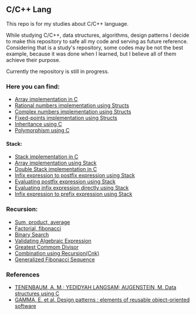 ## C/C++ Lang

This repo is for my studies about C/C++ language.

While studying C/C++, data structures, algorithms, design patterns I decide to make this repository to safe all my code and serving as future reference. Considering that is a study's repository, some codes may be not the best example, because it was done when I learned, but I believe all of them achieve their purpose.

Currently the repository is still in progress.

### Here you can find:

- [Array implementation in C](https://github.com/matheusxreis/c_lang/blob/main/01arrays/arrays.c)
- [Rational numbers implementation using Structs](https://github.com/matheusxreis/c_lang/blob/main/02structs_unions/rational.c)
- [Complex numbers implementation using Structs](https://github.com/matheusxreis/c_lang/blob/main/02structs_unions/ex1_3_1.c)
- [Fixed-points implementation using Structs](https://github.com/matheusxreis/c_lang/blob/main/02structs_unions/ex1_3_2.c)
- [Inheritance using C](https://github.com/matheusxreis/c_lang/blob/main/design_patterns/inheritance.c)
- [Polymorphism using C](https://github.com/matheusxreis/c_lang/blob/main/design_patterns/polymorphism.c)

#### Stack: 

- [Stack implementation in C](https://github.com/matheusxreis/c_lang/blob/main/03stack/stack.c)
- [Array implementation using Stack](https://github.com/matheusxreis/c_lang/blob/main/03stack/ex2_2_6.c)
- [Double Stack implementation in C](https://github.com/matheusxreis/c_lang/blob/main/03stack/ex2_2_7.c)
- [Infix expression to postfix expression using Stack](https://github.com/matheusxreis/c_lang/blob/main/03stack/in_post_pre_fix/postfix.c)
- [Evaluating postfix expression using Stack](https://github.com/matheusxreis/c_lang/blob/main/03stack/in_post_pre_fix/eval.c)
- [Evaluating infix expression directly using Stack](https://github.com/matheusxreis/c_lang/blob/main/03stack/in_post_pre_fix/ex2_3_6.c)
- [Infix expression to prefix expression using Stack](https://github.com/matheusxreis/c_lang/blob/main/03stack/in_post_pre_fix/ex2_3_7.c)

### Recursion:

- [Sum, product, average](https://github.com/matheusxreis/c_lang/blob/main/04recursion/ex3_1_3.c)
- [Factorial, fibonacci](https://github.com/matheusxreis/c_lang/blob/main/04recursion/ex3_1_4.c)
- [Binary Search](https://github.com/matheusxreis/c_lang/blob/main/04recursion/ex3_1_5.c)
- [Validating Algebraic Expression](https://github.com/matheusxreis/c_lang/blob/main/04recursion/algebraic_expression.c)
- [Greatest Commom Divisor](https://github.com/matheusxreis/c_lang/blob/main/04recursion/ex3_2_2.c)
- [Combination using Recursion(Cnk)](https://github.com/matheusxreis/c_lang/blob/main/04recursion/ex3_2_3.c)
- [Generalized Fibonacci Sequence](https://github.com/matheusxreis/c_lang/blob/main/04recursion/ex3_2_4.c)


### References 

- [TENENBAUM, A. M.; YEDIDYAH LANGSAM; AUGENSTEIN, M. Data structures using C](https://a.co/d/hWFHbcE)
- [GAMMA, E. et al. Design patterns : elements of reusable object-oriented software](https://a.c:xo/d/6d9OeHM)
